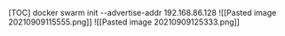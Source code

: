 [TOC]
docker swarm init --advertise-addr 192.168.86.128
![[Pasted image 20210909115555.png]]
![[Pasted image 20210909125333.png]]